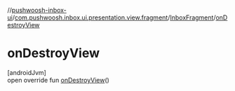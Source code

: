 //[pushwoosh-inbox-ui](../../../index.md)/[com.pushwoosh.inbox.ui.presentation.view.fragment](../index.md)/[InboxFragment](index.md)/[onDestroyView](on-destroy-view.md)

# onDestroyView

[androidJvm]\
open override fun [onDestroyView](on-destroy-view.md)()
